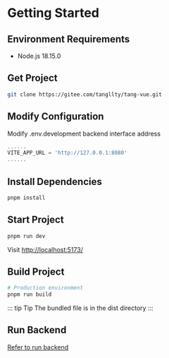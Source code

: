 # Getting Started

## Environment Requirements

* Node.js 18.15.0

## Get Project

```bash
git clone https://gitee.com/tangllty/tang-vue.git
```

## Modify Configuration

Modify .env.development backend interface address

```typescript
......
VITE_APP_URL = 'http://127.0.0.1:8080'
......
```

## Install Dependencies

```bash
pnpm install
```

## Start Project

```bash
pnpm run dev
```

Visit [http://localhost:5173/](http://localhost:5173/)

## Build Project

```bash
# Production environment
pnpm run build
```

::: tip Tip
The bundled file is in the dist directory
:::

## Run Backend

[Refer to run backend](/en/tang-boot/getting-started.md)

